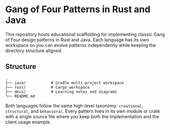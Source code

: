 # Gang of Four Patterns in Rust and Java

This repository hosts educational scaffolding for implementing classic Gang of Four design patterns in Rust and Java. Each language has its own workspace so you can evolve patterns independently while keeping the directory structure aligned.

## Structure

```
.
├── java/           # Gradle multi-project workspace
├── rust/           # Cargo workspace
├── docs/           # Learning notes and diagrams
└── README.md
```

Both languages follow the same high-level taxonomy: `creational`, `structural`, and `behavioral`. Every pattern lives in its own module or crate with a single source file where you keep both the implementation and the client usage example.
